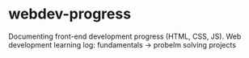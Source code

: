 # webdev-progress
Documenting front-end development progress (HTML, CSS, JS).  Web development learning log: fundamentals → probelm solving projects
